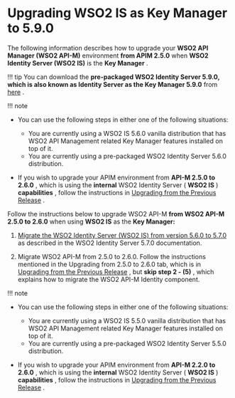 # Upgrading WSO2 IS as Key Manager to 5.9.0

The following information describes how to upgrade your **WSO2 API Manager (WSO2 API-M)** environment **from APIM 2.5.0** when **WSO2 Identity Server (WSO2 IS)** is the **Key Manager** .

!!! tip
You can download the **pre-packaged WSO2 Identity Server 5.9.0, which is also known as Identity Server as the Key Manager 5.9.0** from [here](https://wso2.com/api-management/install/key-manager/) .


!!! note
-   You can use the following steps in either one of the following situations:
    -   You are currently using a WSO2 IS 5.6.0 vanilla distribution that has WSO2 API Management related Key Manager features installed on top of it.
    -   You are currently using a pre-packaged WSO2 Identity Server 5.6.0 distribution.

-   If you wish to upgrade your APIM environment from **API-M 2.5.0 to 2.6.0** , which is using the **internal** WSO2 Identity Server ( **WSO2 IS** ) **capabilities** , follow the instructions in [Upgrading from the Previous Release](https://docs.wso2.com/display/AM260/Upgrading+from+the+Previous+Release#250) .

Follow the instructions below to upgrade WSO2 API-M **from WSO2 API-M 2.5.0 to 2.6.0** when using **WSO2 IS** as the **Key Manager:**

1.  [Migrate the WSO2 Identity Server (WSO2 IS) from version 5.6.0 to 5.7.0](https://docs.wso2.com/display/IS570/Upgrading+from+the+Previous+Release) as described in the WSO2 Identity Server 5.7.0 documentation.

2.  Migrate WSO2 API-M from 2.5.0 to 2.6.0.
    Follow the instructions mentioned in the Upgrading from 2.5.0 to 2.6.0 tab, which is in [Upgrading from the Previous Release](https://docs.wso2.com/display/AM260/Upgrading+from+the+Previous+Release#250) , but **skip step 2 - (5)** , which explains how to migrate the WSO2 API-M Identity component.

!!! note
-   You can use the following steps in either one of the following situations:
    -   You are currently using a WSO2 IS 5.5.0 vanilla distribution that has WSO2 API Management related Key Manager features installed on top of it.
    -   You are currently using a pre-packaged WSO2 Identity Server 5.5.0 distribution.

-   If you wish to upgrade your APIM environment from **API-M 2.2.0 to 2.6.0** , which is using the **internal** WSO2 Identity Server ( **WSO2 IS** ) **capabilities** , follow the instructions in [Upgrading from the Previous Release](https://docs.wso2.com/display/AM260/Upgrading+from+the+Previous+Release#220) .
